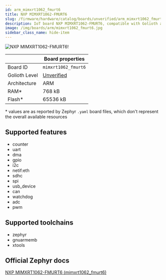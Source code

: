 ```yaml
---
id: arm_mimxrt1062_fmurt6
title: NXP MIMXRT1062-FMURT6
slug: /firmware/hardware/catalog/boards/unverified/arm_mimxrt1062_fmurt6
description: IoT board NXP MIMXRT1062-FMURT6, compatible with Golioth at unverified level.
image: /img/boards/arm/mimxrt1062_fmurt6.jpg
sidebar_class_name: hide-item
---
```


[//]: # (This is an auto-generated file, do not edit! Changes to it will be lost upon re-generation)

![NXP MIMXRT1062-FMURT6!](/img/boards/arm/mimxrt1062_fmurt6.jpg "NXP MIMXRT1062-FMURT6")

|                | Board properties     |
| -------------  | -------------------- |
| Board ID       | `mimxrt1062_fmurt6` |
| Golioth Level  | [Unverified](/firmware/hardware#unverified-boards) |
| Architecture   | ARM |
| RAM*           | 768 kB |
| Flash*         | 65536 kB |

\* values are as reported by Zephyr `.yaml` board files, which don't represent the overall available resources



## Supported features

* counter
* uart
* dma
* gpio
* i2c
* netif:eth
* sdhc
* spi
* usb_device
* can
* watchdog
* adc
* pwm

## Supported toolchains

* zephyr
* gnuarmemb
* xtools

## Official Zephyr docs

[NXP MIMXRT1062-FMURT6 (mimxrt1062_fmurt6)](https://docs.zephyrproject.org/latest/boards/arm/mimxrt1062_fmurt6/doc/index.html)
